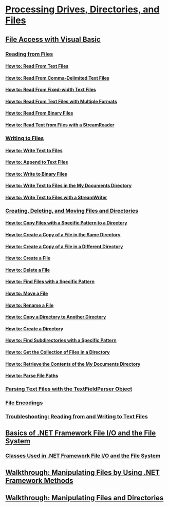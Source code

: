 # [Processing Drives, Directories, and Files](processing.md)
## [File Access with Visual Basic](file-access.md)
### [Reading from Files](reading-from-files.md)
#### [How to: Read From Text Files](how-to-read-from-text-files.md)
#### [How to: Read From Comma-Delimited Text Files](how-to-read-from-comma-delimited-text-files.md)
#### [How to: Read From Fixed-width Text Files](how-to-read-from-fixed-width-text-files.md)
#### [How to: Read From Text Files with Multiple Formats](how-to-read-from-text-files-with-multiple-formats.md)
#### [How to: Read From Binary Files](how-to-read-from-binary-files.md)
#### [How to: Read Text from Files with a StreamReader](how-to-read-text-from-files-with-a-streamreader.md)
### [Writing to Files](writing-to-files.md)
#### [How to: Write Text to Files](how-to-write-text-to-files.md)
#### [How to: Append to Text Files](how-to-append-to-text-files.md)
#### [How to: Write to Binary Files](how-to-write-to-binary-files.md)
#### [How to: Write Text to Files in the My Documents Directory](how-to-write-text-to-files-in-the-my-documents-directory.md)
#### [How to: Write Text to Files with a StreamWriter](how-to-write-text-to-files-with-a-streamwriter.md)
### [Creating, Deleting, and Moving Files and Directories](creating-deleting-and-moving-files-and-directories.md)
#### [How to: Copy Files with a Specific Pattern to a Directory](how-to-copy-files-with-a-specific-pattern-to-a-directory.md)
#### [How to: Create a Copy of a File in the Same Directory](how-to-create-a-copy-of-a-file-in-the-same-directory.md)
#### [How to: Create a Copy of a File in a Different Directory](how-to-create-a-copy-of-a-file-in-a-different-directory.md)
#### [How to: Create a File](how-to-create-a-file.md)
#### [How to: Delete a File](how-to-delete-a-file.md)
#### [How to: Find Files with a Specific Pattern](how-to-find-files-with-a-specific-pattern.md)
#### [How to: Move a File](how-to-move-a-file.md)
#### [How to: Rename a File](how-to-rename-a-file.md)
#### [How to: Copy a Directory to Another Directory](how-to-copy-a-directory-to-another-directory.md)
#### [How to: Create a Directory](how-to-create-a-directory.md)
#### [How to: Find Subdirectories with a Specific Pattern](how-to-find-subdirectories-with-a-specific-pattern.md)
#### [How to: Get the Collection of Files in a Directory](how-to-get-the-collection-of-files-in-a-directory.md)
#### [How to: Retrieve the Contents of the My Documents Directory](how-to-retrieve-the-contents-of-the-my-documents-directory.md)
#### [How to: Parse File Paths](how-to-parse-file-paths.md)
### [Parsing Text Files with the TextFieldParser Object](parsing-text-files-with-the-textfieldparser-object.md)
### [File Encodings](file-encodings.md)
### [Troubleshooting: Reading from and Writing to Text Files](troubleshooting-reading-from-and-writing-to-text-files.md)
## [Basics of .NET Framework File I/O and the File System](basics-of-net-framework-file-io-and-the-file-system.md)
### [Classes Used in .NET Framework File I/O and the File System](classes-used-in-net-framework-file-io-and-the-file-system.md)
## [Walkthrough: Manipulating Files by Using .NET Framework Methods](walkthrough-manipulating-files-by-using-net-framework-methods.md)
## [Walkthrough: Manipulating Files and Directories](walkthrough-manipulating-files-and-directories.md)
